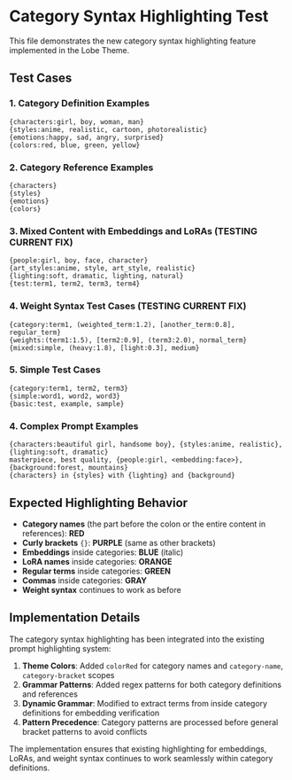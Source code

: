 # Category Syntax Highlighting Test

This file demonstrates the new category syntax highlighting feature implemented in the Lobe Theme.

## Test Cases

### 1. Category Definition Examples
```
{characters:girl, boy, woman, man}
{styles:anime, realistic, cartoon, photorealistic}
{emotions:happy, sad, angry, surprised}
{colors:red, blue, green, yellow}
```

### 2. Category Reference Examples
```
{characters}
{styles}
{emotions}
{colors}
```

### 3. Mixed Content with Embeddings and LoRAs (TESTING CURRENT FIX)
```
{people:girl, boy, face, character}
{art_styles:anime, style, art_style, realistic}
{lighting:soft, dramatic, lighting, natural}
{test:term1, term2, term3, term4}
```

### 4. Weight Syntax Test Cases (TESTING CURRENT FIX)
```
{category:term1, (weighted_term:1.2), [another_term:0.8], regular_term}
{weights:(term1:1.5), [term2:0.9], (term3:2.0), normal_term}
{mixed:simple, (heavy:1.8), [light:0.3], medium}
```

### 5. Simple Test Cases
```
{category:term1, term2, term3}
{simple:word1, word2, word3}
{basic:test, example, sample}
```

### 4. Complex Prompt Examples
```
{characters:beautiful girl, handsome boy}, {styles:anime, realistic}, {lighting:soft, dramatic}
masterpiece, best quality, {people:girl, <embedding:face>}, {background:forest, mountains}
{characters} in {styles} with {lighting} and {background}
```

## Expected Highlighting Behavior

- **Category names** (the part before the colon or the entire content in references): **RED**
- **Curly brackets** `{}`: **PURPLE** (same as other brackets)
- **Embeddings** inside categories: **BLUE** (italic)
- **LoRA names** inside categories: **ORANGE**
- **Regular terms** inside categories: **GREEN**
- **Commas** inside categories: **GRAY**
- **Weight syntax** continues to work as before

## Implementation Details

The category syntax highlighting has been integrated into the existing prompt highlighting system:

1. **Theme Colors**: Added `colorRed` for category names and `category-name`, `category-bracket` scopes
2. **Grammar Patterns**: Added regex patterns for both category definitions and references
3. **Dynamic Grammar**: Modified to extract terms from inside category definitions for embedding verification
4. **Pattern Precedence**: Category patterns are processed before general bracket patterns to avoid conflicts

The implementation ensures that existing highlighting for embeddings, LoRAs, and weight syntax continues to work seamlessly within category definitions.
